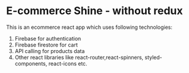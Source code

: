 # E-commerce Shine - without redux

This is an ecommerce react app which uses following technologies:

1. Firebase for authentication
2. Firebase firestore for cart
3. API calling for products data
4. Other react libraries like react-router,react-spinners, styled-components, react-icons etc.

